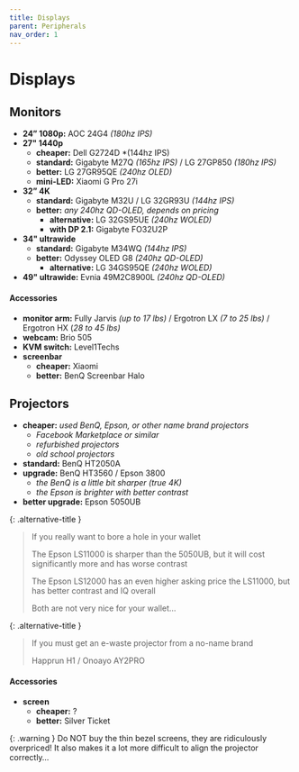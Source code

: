 ```yaml
---
title: Displays
parent: Peripherals
nav_order: 1
---
```

# Displays

## Monitors

- **24” 1080p:** AOC 24G4 *(180hz IPS)*
- **27" 1440p** 
	- **cheaper:** Dell G2724D *(144hz IPS)
	- **standard:** Gigabyte M27Q *(165hz IPS)* / LG 27GP850 *(180hz IPS)*
	- **better:** LG 27GR95QE *(240hz OLED)*
	- **mini-LED:** Xiaomi G Pro 27i
- **32” 4K** 
	- **standard:** Gigabyte M32U / LG 32GR93U *(144hz IPS)*
	- **better:** *any 240hz QD-OLED, depends on pricing*
		- **alternative:** LG 32GS95UE *(240hz WOLED)*
		- **with DP 2.1:** Gigabyte FO32U2P
- **34" ultrawide** 
	- **standard:** Gigabyte M34WQ *(144hz IPS)*
	- **better:** Odyssey OLED G8 *(240hz QD-OLED)*
		- **alternative:** LG 34GS95QE *(240hz WOLED)*
 - **49" ultrawide:** Evnia 49M2C8900L *(240hz QD-OLED)*

#### Accessories

- **monitor arm:** Fully Jarvis *(up to 17 lbs)* / Ergotron LX *(7 to 25 lbs)* / Ergotron HX (*28 to 45 lbs)*
- **webcam:** Brio 505
- **KVM switch:** Level1Techs
- **screenbar** 
	- **cheaper:** Xiaomi
	- **better:** BenQ Screenbar Halo

## Projectors

- **cheaper:** *used BenQ, Epson, or other name brand projectors*
	- *Facebook Marketplace or similar*
	- *refurbished projectors*
	- *old school projectors*
- **standard:** BenQ HT2050A
- **upgrade:** BenQ HT3560 / Epson 3800
	- *the BenQ is a little bit sharper (true 4K)*
	- *the Epson is brighter with better contrast*
- **better upgrade:** Epson 5050UB

{: .alternative-title }
> If you really want to bore a hole in your wallet
> 
> The Epson LS11000 is sharper than the 5050UB, but it will cost significantly more and has worse contrast 
> 
> The Epson LS12000 has an even higher asking price the LS11000, but has better contrast and IQ overall
> 
> Both are not very nice for your wallet…

{: .alternative-title }
> If you must get an e-waste projector from a no-name brand
> 
> Happrun H1 / Onoayo AY2PRO

#### Accessories

- **screen**
	- **cheaper:** ?
	- **better:** Silver Ticket 

{: .warning }
Do NOT buy the thin bezel screens, they are ridiculously overpriced! It also makes it a lot more difficult to align the projector correctly…